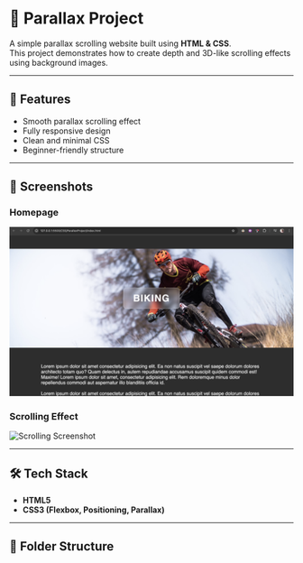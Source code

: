 # 🌌 Parallax Project

A simple parallax scrolling website built using **HTML & CSS**.  
This project demonstrates how to create depth and 3D-like scrolling effects using background images.

---

## 🚀 Features
- Smooth parallax scrolling effect
- Fully responsive design
- Clean and minimal CSS
- Beginner-friendly structure

---

## 📸 Screenshots

### Homepage
![Homepage Screenshot](homepage.png)

### Scrolling Effect
![Scrolling Screenshot](scrolling.png)

---

## 🛠️ Tech Stack
- **HTML5**
- **CSS3 (Flexbox, Positioning, Parallax)**

---

## 📂 Folder Structure
